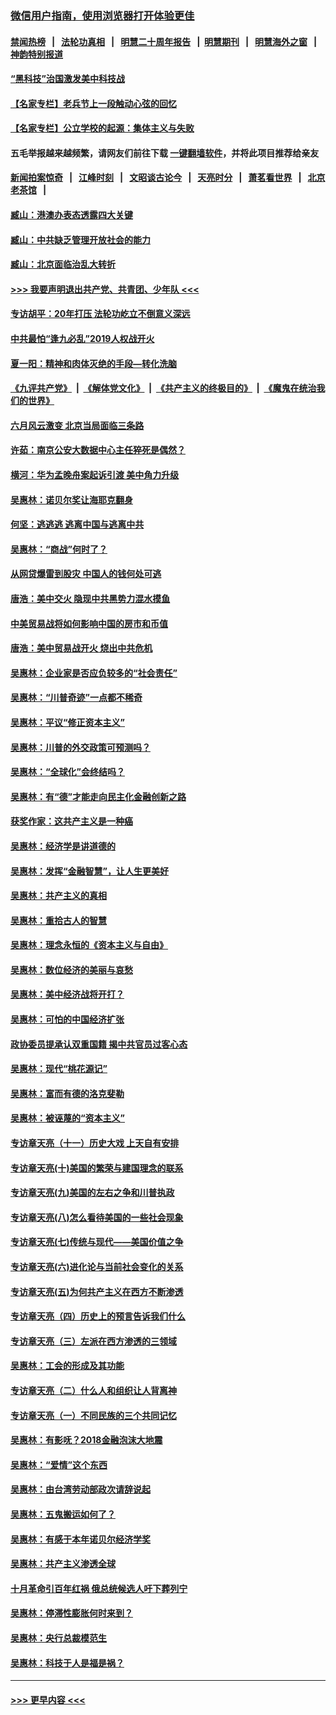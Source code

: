 ### [微信用户指南，使用浏览器打开体验更佳](https://github.com/gfw-breaker/banned-news1/blob/master/indexes/wechat-guide.md?t=0)
#### [禁闻热榜](热点新闻.md?t=0)  &nbsp;&nbsp;|&nbsp;&nbsp; [法轮功真相](https://github.com/gfw-breaker/truth/blob/master/README.md?t=0) &nbsp;&nbsp;|&nbsp;&nbsp; [明慧二十周年报告](https://github.com/gfw-breaker/mh-reports/blob/master/README.md?t=0) &nbsp;&nbsp;|&nbsp;&nbsp;[明慧期刊](https://github.com/gfw-breaker/mh-qikan) &nbsp;&nbsp;|&nbsp;&nbsp; [明慧海外之窗](https://github.com/gfw-breaker/mh-news/blob/master/README.md?t=0) &nbsp;&nbsp;|&nbsp;&nbsp; [神韵特别报道](https://github.com/gfw-breaker/mh-news/blob/master/shenyun.md?t=0)
#### [“黑科技”治国激发美中科技战](../pages/nsc423/n11638056.md?t=02061502) 
#### [【名家专栏】老兵节上一段触动心弦的回忆](../pages/nsc423/n11646016.md?t=02061502) 
#### [【名家专栏】公立学校的起源：集体主义与失败](../pages/nsc423/n11601833.md?t=02061502) 
#### 五毛举报越来越频繁，请网友们前往下载 [一键翻墙软件](https://github.com/gfw-breaker/ssr-accounts)，并将此项目推荐给亲友
#### [新闻拍案惊奇](https://github.com/gfw-breaker/banned-news1/blob/master/pages/link4.md) &nbsp;&nbsp;|&nbsp;&nbsp; [江峰时刻](https://github.com/gfw-breaker/banned-news1/blob/master/pages/link4.md) &nbsp;&nbsp;|&nbsp;&nbsp; [文昭谈古论今](https://github.com/gfw-breaker/banned-news1/blob/master/pages/link4.md) &nbsp;&nbsp;|&nbsp;&nbsp; [天亮时分](https://github.com/gfw-breaker/banned-news1/blob/master/pages/link4.md) &nbsp;&nbsp;|&nbsp;&nbsp; [萧茗看世界](https://github.com/gfw-breaker/banned-news1/blob/master/pages/link4.md) &nbsp;&nbsp;|&nbsp;&nbsp; [北京老茶馆](https://github.com/gfw-breaker/banned-news1/blob/master/pages/link4.md) &nbsp;&nbsp;|&nbsp;&nbsp; 
#### [臧山：港澳办表态透露四大关键](../pages/nsc423/n11421628.md?t=02061502) 
#### [臧山：中共缺乏管理开放社会的能力](../pages/nsc423/n11407457.md?t=02061502) 
#### [臧山：北京面临治乱大转折](../pages/nsc423/n11406895.md?t=02061502) 
#### [>>> 我要声明退出共产党、共青团、少年队 <<<](https://github.com/begood0513/goodnews/blob/master/quit/letter.md) 
#### [专访胡平：20年打压 法轮功屹立不倒意义深远](../pages/nsc423/n11398800.md?t=02061502) 
#### [中共最怕“逢九必乱”2019人权战开火](../pages/nsc423/n11385248.md?t=02061502) 
#### [夏一阳：精神和肉体灭绝的手段—转化洗脑](../pages/nsc423/n11368250.md?t=02061502) 
#### [《九评共产党》](https://github.com/begood0513/9ping.md/blob/master/README.md) &nbsp;|&nbsp; [《解体党文化》](../../../../jtdwh.md/blob/master/README.md)  &nbsp;|&nbsp; [《共产主义的终极目的》](../../../../gczydzjmd.md/blob/master/README.md) &nbsp;|&nbsp; [《魔鬼在统治我们的世界》](../../../../mgztzwmdsj.md/blob/master/README.md) 
#### [六月风云激变 北京当局面临三条路](../pages/nsc423/n11313668.md?t=02061502) 
#### [许茹：南京公安大数据中心主任猝死是偶然？](../pages/nsc423/n11064744.md?t=02061502) 
#### [横河：华为孟晚舟案起诉引渡 美中角力升级](../pages/nsc423/n11027230.md?t=02061502) 
#### [吴惠林：诺贝尔奖让海耶克翻身](../pages/nsc423/n10890049.md?t=02061502) 
#### [何坚：逃逃逃 逃离中国与逃离中共](../pages/nsc423/n10592891.md?t=02061502) 
#### [吴惠林：“商战”何时了？](../pages/nsc423/n10573558.md?t=02061502) 
#### [从网贷爆雷到股灾 中国人的钱何处可逃](../pages/nsc423/n10572800.md?t=02061502) 
#### [唐浩：美中交火 隐现中共黑势力混水摸鱼](../pages/nsc423/n10544040.md?t=02061502) 
#### [中美贸易战将如何影响中国的房市和币值](../pages/nsc423/n10543697.md?t=02061502) 
#### [唐浩：美中贸易战开火 烧出中共危机](../pages/nsc423/n10540126.md?t=02061502) 
#### [吴惠林：企业家是否应负较多的“社会责任”](../pages/nsc423/n10535022.md?t=02061502) 
#### [吴惠林：“川普奇迹”一点都不稀奇](../pages/nsc423/n10512808.md?t=02061502) 
#### [吴惠林：平议“修正资本主义”](../pages/nsc423/n10495724.md?t=02061502) 
#### [吴惠林：川普的外交政策可预测吗？](../pages/nsc423/n10462387.md?t=02061502) 
#### [吴惠林：“全球化”会终结吗？](../pages/nsc423/n10452838.md?t=02061502) 
#### [吴惠林：有“德”才能走向民主化金融创新之路](../pages/nsc423/n10432292.md?t=02061502) 
#### [获奖作家：这共产主义是一种癌](../pages/nsc423/n10431541.md?t=02061502) 
#### [吴惠林：经济学是讲道德的](../pages/nsc423/n10398014.md?t=02061502) 
#### [吴惠林：发挥“金融智慧”，让人生更美好](../pages/nsc423/n10375019.md?t=02061502) 
#### [吴惠林：共产主义的真相](../pages/nsc423/n10351394.md?t=02061502) 
#### [吴惠林：重拾古人的智慧](../pages/nsc423/n10337691.md?t=02061502) 
#### [吴惠林：理念永恒的《资本主义与自由》](../pages/nsc423/n10316274.md?t=02061502) 
#### [吴惠林：数位经济的美丽与哀愁](../pages/nsc423/n10292946.md?t=02061502) 
#### [吴惠林：美中经济战将开打？](../pages/nsc423/n10258825.md?t=02061502) 
#### [吴惠林：可怕的中国经济扩张](../pages/nsc423/n10219147.md?t=02061502) 
#### [政协委员提承认双重国籍 揭中共官员过客心态](../pages/nsc423/n10208809.md?t=02061502) 
#### [吴惠林：现代“桃花源记”](../pages/nsc423/n10185234.md?t=02061502) 
#### [吴惠林：富而有德的洛克斐勒](../pages/nsc423/n10142264.md?t=02061502) 
#### [吴惠林：被诬蔑的“资本主义”](../pages/nsc423/n10124816.md?t=02061502) 
#### [专访章天亮（十一）历史大戏 上天自有安排](../pages/nsc423/n10094905.md?t=02061502) 
#### [专访章天亮(十)美国的繁荣与建国理念的联系](../pages/nsc423/n10094899.md?t=02061502) 
#### [专访章天亮(九)美国的左右之争和川普执政](../pages/nsc423/n10094889.md?t=02061502) 
#### [专访章天亮(八)怎么看待美国的一些社会现象](../pages/nsc423/n10094857.md?t=02061502) 
#### [专访章天亮(七)传统与现代——美国价值之争](../pages/nsc423/n10093140.md?t=02061502) 
#### [专访章天亮(六)进化论与当前社会变化的关系](../pages/nsc423/n10092036.md?t=02061502) 
#### [专访章天亮(五)为何共产主义在西方不断渗透](../pages/nsc423/n10083620.md?t=02061502) 
#### [专访章天亮（四）历史上的预言告诉我们什么](../pages/nsc423/n10083606.md?t=02061502) 
#### [专访章天亮（三）左派在西方渗透的三领域](../pages/nsc423/n10081115.md?t=02061502) 
#### [吴惠林：工会的形成及其功能](../pages/nsc423/n10080633.md?t=02061502) 
#### [专访章天亮（二）什么人和组织让人背离神](../pages/nsc423/n10076637.md?t=02061502) 
#### [专访章天亮（一）不同民族的三个共同记忆](../pages/nsc423/n10074188.md?t=02061502) 
#### [吴惠林：有影呒？2018金融泡沫大地震](../pages/nsc423/n10040534.md?t=02061502) 
#### [吴惠林：“爱情”这个东西](../pages/nsc423/n10019423.md?t=02061502) 
#### [吴惠林：由台湾劳动部政次请辞说起](../pages/nsc423/n9979679.md?t=02061502) 
#### [吴惠林：五鬼搬运如何了？](../pages/nsc423/n9925338.md?t=02061502) 
#### [吴惠林：有感于本年诺贝尔经济学奖](../pages/nsc423/n9871883.md?t=02061502) 
#### [吴惠林：共产主义渗透全球](../pages/nsc423/n9812748.md?t=02061502) 
#### [十月革命引百年红祸 俄总统候选人吁下葬列宁](../pages/nsc423/n9810182.md?t=02061502) 
#### [吴惠林：停滞性膨胀何时来到？](../pages/nsc423/n9764136.md?t=02061502) 
#### [吴惠林：央行总裁模范生](../pages/nsc423/n9728134.md?t=02061502) 
#### [吴惠林：科技于人是福是祸？](../pages/nsc423/n9672982.md?t=02061502) 

----
#### [ >>> 更早内容 <<< ](../indexes/nsc423-earlier.md)
